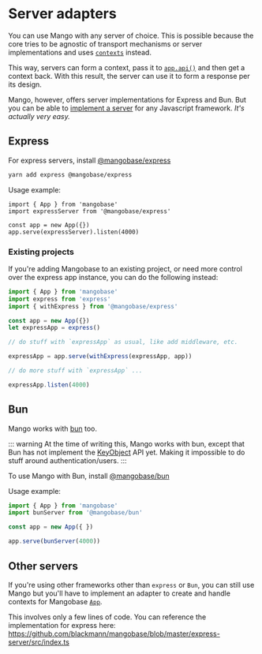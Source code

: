 # Server adapters

You can use Mango with any server of choice. This is possible because the core tries to be agnostic of transport mechanisms or server implementations and uses [`contexts`](/guide/context) instead.

This way, servers can form a context, pass it to [`app.api()`](/api/base/App#api) and then get a context back. With this result, the server can use it to form a response per its design.

Mango, however, offers server implementations for Express and Bun. But you can be able to [implement a server](#other-servers) for any Javascript framework. _It's actually very easy._

## Express

For express servers, install [@mangobase/express](https://www.npmjs.com/package/@mangobase/express)

```bash
yarn add express @mangobase/express
```

Usage example:

```javascript{2,5}
import { App } from 'mangobase'
import expressServer from '@mangobase/express'

const app = new App({})
app.serve(expressServer).listen(4000)
```

### Existing projects

If you're adding Mangobase to an existing project, or need more control over the express app instance, you can do the following instead:

```javascript
import { App } from 'mangobase'
import express from 'express'
import { withExpress } from '@mangobase/express'

const app = new App({})
let expressApp = express()

// do stuff with `expressApp` as usual, like add middleware, etc.

expressApp = app.serve(withExpress(expressApp, app))

// do more stuff with `expressApp` ...

expressApp.listen(4000)
```

## Bun

Mango works with [bun](https://bun.sh) too.

::: warning
At the time of writing this, Mango works with bun, except that Bun has not implement the [KeyObject](https://github.com/oven-sh/bun/issues/2036) API yet. Making it impossible to do stuff around authentication/users.
:::

To use Mango with Bun, install [@mangobase/bun](https://www.npmjs.com/package/@mangobase/bun)

Usage example:

```typescript
import { App } from 'mangobase'
import bunServer from '@mangobase/bun'

const app = new App({ })

app.serve(bunServer(4000))
```

## Other servers

If you're using other frameworks other than `express` or `Bun`, you can still use Mango but you'll have to implement an adapter to create and handle contexts for Mangobase [`App`](/api/base/App).

This involves only a few lines of code. You can reference the implementation for express here: https://github.com/blackmann/mangobase/blob/master/express-server/src/index.ts
